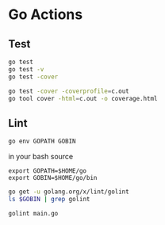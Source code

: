 # Go Actions

## Test

```bash
go test
go test -v
go test -cover
```

```bash
go test -cover -coverprofile=c.out
go tool cover -html=c.out -o coverage.html
```

## Lint

```bash
go env GOPATH GOBIN
```

in your bash source
```text
export GOPATH=$HOME/go
export GOBIN=$HOME/go/bin
```

```bash
go get -u golang.org/x/lint/golint
ls $GOBIN | grep golint
```

```bash
golint main.go
```

